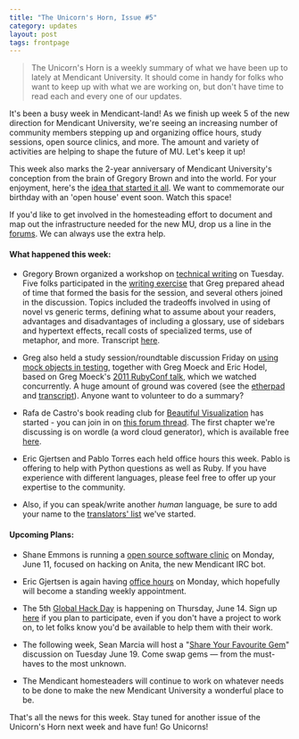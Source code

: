 ```yaml
---
title: "The Unicorn's Horn, Issue #5"
category: updates
layout: post
tags: frontpage
---
```


> The Unicorn's Horn is a weekly summary of what we have been up to lately at Mendicant University. It should come in handy for folks who want to keep up with what we are working on, but don't have time to read each and every one of our updates.

It's been a busy week in Mendicant-land! As we finish up week 5 of the new direction for Mendicant University, we're seeing an increasing number of community members stepping up and organizing office hours, study sessions, open source clinics, and more. The amount and variety of activities are helping to shape the future of MU.  Let's keep it up!

This week also marks the 2-year anniversary of Mendicant University's conception from the brain of Gregory Brown and into the world. For your enjoyment, here's the [idea that started it all](http://blog.rubybestpractices.com/posts/gregory/025-ruby-mendicant-university.html). We want to commemorate our birthday with an 'open house' event soon. Watch this space!

If you'd like to get involved in the homesteading effort to document and map out the infrastructure needed for the new MU, drop us a line in the [forums](http://forum.mendicantuniversity.org). We can always use the extra help.

#### What happened this week: ####

* Gregory Brown organized a workshop on [technical writing](/activities/2012/06/05/technical-writing.html) on Tuesday. Five folks participated in the [writing exercise](http://forum.mendicantuniversity.org/discussion/17/task-for-the-upcoming-technical-writing-session) that Greg prepared ahead of time that formed the basis for the session, and several others joined in the discussion. Topics included the tradeoffs involved in using of novel vs generic terms, defining what to assume about your readers, advantages and disadvantages of including a glossary, use of sidebars and hypertext effects, recall costs of specialized terms, use of metaphor, and more. Transcript [here](http://anita.mendicantuniversity.org/mendicant/2012-06-05%2018:00%20UTC..2012-06-05%2020:00%20UTC.html). 

* Greg also held a study session/roundtable discussion Friday on [using mock objects in testing](/activities/2012/06/07/mock-objects.html), together with Greg Moeck and Eric Hodel, based on Greg Moeck's [2011 RubyConf talk](http://www.youtube.com/watch?v=R9FOchgTtLM), which we watched concurrently.  A huge amount of ground was covered (see the [etherpad](http://piratepad.net/731bXotOWE) and [transcript](http://anita.mendicantuniversity.org/mendicant/2012-06-07%2023:00%20UTC..2012-06-08%2003:00%20UTC.html)). Anyone want to volunteer to do a summary?

* Rafa de Castro's book reading club for [Beautiful Visualization](/updates/2012/06/04/reading-club-beautiful-visualization.html) has started - you can join in on [this forum thread](http://forum.mendicantuniversity.org/discussion/26/beautiful-visualization-chapter-3-wordle). The first chapter we're discussing is on wordle (a word cloud generator), which is available free [here](http://blog.wordle.net/2010/05/wordle-as-beautiful-visualization.html).

* Eric Gjertsen and Pablo Torres each held office hours this week. Pablo is offering to help with Python questions as well as Ruby. If you have experience with different languages, please feel free to offer up your expertise to the community.

* Also, if you can speak/write another _human_ language, be sure to add your name to the [translators' list](https://github.com/mendicant/mendicantuniversity.org/wiki/Translation-volunteers) we've started.

#### Upcoming Plans:

* Shane Emmons is running a [open source software clinic](/activities/2012/06/11/oss-clinic-anita.html) on Monday, June 11, focused on hacking on Anita, the new Mendicant IRC bot.

* Eric Gjertsen is again having [office hours](/activities/2012/06/11/office-hours-with-eric_gjertsen.html) on Monday, which hopefully will become a standing weekly appointment.

* The 5th [Global Hack Day](/activities/2012/06/14/global-hack-day-5.html) is happening on Thursday, June 14. Sign up [here](https://github.com/mendicant/mendicantuniversity.org/wiki/Global-Hack-Day-5) if you plan to participate, even if you don't have a project to work on, to let folks know you'd be available to help them with their work.

* The following week, Sean Marcia will host a "[Share Your Favourite Gem](/activities/2012/06/19/share-your-favourite-gem.html)" discussion on Tuesday June 19. Come swap gems &mdash; from the must-haves to the most unknown.

* The Mendicant homesteaders will continue to work on whatever needs to be done to make the new Mendicant University a wonderful place to be. 

That's all the news for this week. Stay tuned for another issue of the Unicorn's Horn next week and have fun! Go Unicorns!
